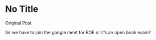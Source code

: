 # No Title

[Original Post](https://discourse.onlinedegree.iitm.ac.in/t/168832/12)

<p>Sir we have to join the google meet for ROE or it’s an open book exam?</p>